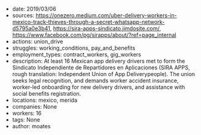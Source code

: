 - date: 2019/03/06
- sources: https://onezero.medium.com/uber-delivery-workers-in-mexico-track-thieves-through-a-secret-whatsapp-network-d5795a0e3b41, https://sira-apps-sindicato.jimdosite.com/, https://www.facebook.com/pg/sirapps/about/?ref=page_internal
- actions: union_drive
- struggles: working_conditions, pay_and_benefits
- employment_types: contract_workers, gig_workers
- description: At least 16 Mexican app delivery drivers met to form the Sindicato Independiente de Repartidores en Aplicaciones (SIRA APPS, rough translation: Independent Union of App Deliverypeople). The union seeks legal recognition, and demands worker accident insurance, worker-led onboarding for new delivery drivers, and assistance with social benefits registration.
- locations: mexico, merida
- companies: None
- workers: 16
- tags: None
- author: moates

